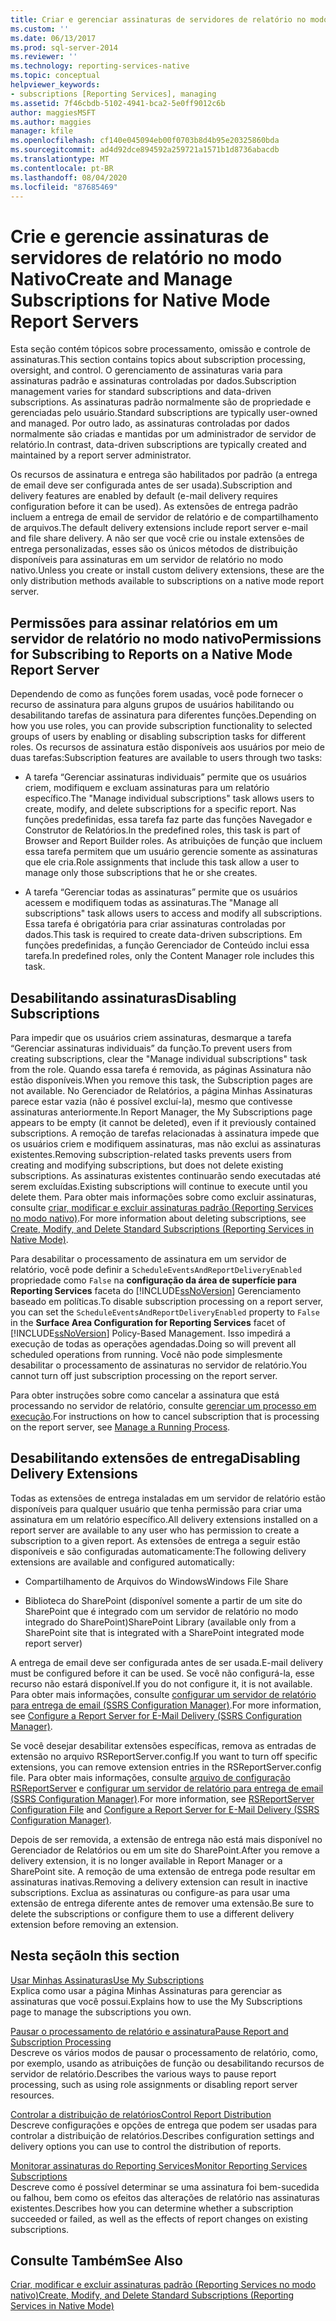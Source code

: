 ```yaml
---
title: Criar e gerenciar assinaturas de servidores de relatório no modo Nativo | Microsoft Docs
ms.custom: ''
ms.date: 06/13/2017
ms.prod: sql-server-2014
ms.reviewer: ''
ms.technology: reporting-services-native
ms.topic: conceptual
helpviewer_keywords:
- subscriptions [Reporting Services], managing
ms.assetid: 7f46cbdb-5102-4941-bca2-5e0ff9012c6b
author: maggiesMSFT
ms.author: maggies
manager: kfile
ms.openlocfilehash: cf140e045094eb00f0703b8d4b95e20325860bda
ms.sourcegitcommit: ad4d92dce894592a259721a1571b1d8736abacdb
ms.translationtype: MT
ms.contentlocale: pt-BR
ms.lasthandoff: 08/04/2020
ms.locfileid: "87685469"
---
```

# <a name="create-and-manage-subscriptions-for-native-mode-report-servers"></a><span data-ttu-id="0d7eb-102">Crie e gerencie assinaturas de servidores de relatório no modo Nativo</span><span class="sxs-lookup"><span data-stu-id="0d7eb-102">Create and Manage Subscriptions for Native Mode Report Servers</span></span>
  <span data-ttu-id="0d7eb-103">Esta seção contém tópicos sobre processamento, omissão e controle de assinaturas.</span><span class="sxs-lookup"><span data-stu-id="0d7eb-103">This section contains topics about subscription processing, oversight, and control.</span></span> <span data-ttu-id="0d7eb-104">O gerenciamento de assinaturas varia para assinaturas padrão e assinaturas controladas por dados.</span><span class="sxs-lookup"><span data-stu-id="0d7eb-104">Subscription management varies for standard subscriptions and data-driven subscriptions.</span></span> <span data-ttu-id="0d7eb-105">As assinaturas padrão normalmente são de propriedade e gerenciadas pelo usuário.</span><span class="sxs-lookup"><span data-stu-id="0d7eb-105">Standard subscriptions are typically user-owned and managed.</span></span> <span data-ttu-id="0d7eb-106">Por outro lado, as assinaturas controladas por dados normalmente são criadas e mantidas por um administrador de servidor de relatório.</span><span class="sxs-lookup"><span data-stu-id="0d7eb-106">In contrast, data-driven subscriptions are typically created and maintained by a report server administrator.</span></span>  
  
 <span data-ttu-id="0d7eb-107">Os recursos de assinatura e entrega são habilitados por padrão (a entrega de email deve ser configurada antes de ser usada).</span><span class="sxs-lookup"><span data-stu-id="0d7eb-107">Subscription and delivery features are enabled by default (e-mail delivery requires configuration before it can be used).</span></span> <span data-ttu-id="0d7eb-108">As extensões de entrega padrão incluem a entrega de email de servidor de relatório e de compartilhamento de arquivos.</span><span class="sxs-lookup"><span data-stu-id="0d7eb-108">The default delivery extensions include report server e-mail and file share delivery.</span></span> <span data-ttu-id="0d7eb-109">A não ser que você crie ou instale extensões de entrega personalizadas, esses são os únicos métodos de distribuição disponíveis para assinaturas em um servidor de relatório no modo nativo.</span><span class="sxs-lookup"><span data-stu-id="0d7eb-109">Unless you create or install custom delivery extensions, these are the only distribution methods available to subscriptions on a native mode report server.</span></span>  
  
## <a name="permissions-for-subscribing-to-reports-on-a-native-mode-report-server"></a><span data-ttu-id="0d7eb-110">Permissões para assinar relatórios em um servidor de relatório no modo nativo</span><span class="sxs-lookup"><span data-stu-id="0d7eb-110">Permissions for Subscribing to Reports on a Native Mode Report Server</span></span>  
 <span data-ttu-id="0d7eb-111">Dependendo de como as funções forem usadas, você pode fornecer o recurso de assinatura para alguns grupos de usuários habilitando ou desabilitando tarefas de assinatura para diferentes funções.</span><span class="sxs-lookup"><span data-stu-id="0d7eb-111">Depending on how you use roles, you can provide subscription functionality to selected groups of users by enabling or disabling subscription tasks for different roles.</span></span> <span data-ttu-id="0d7eb-112">Os recursos de assinatura estão disponíveis aos usuários por meio de duas tarefas:</span><span class="sxs-lookup"><span data-stu-id="0d7eb-112">Subscription features are available to users through two tasks:</span></span>  
  
-   <span data-ttu-id="0d7eb-113">A tarefa “Gerenciar assinaturas individuais” permite que os usuários criem, modifiquem e excluam assinaturas para um relatório específico.</span><span class="sxs-lookup"><span data-stu-id="0d7eb-113">The "Manage individual subscriptions" task allows users to create, modify, and delete subscriptions for a specific report.</span></span> <span data-ttu-id="0d7eb-114">Nas funções predefinidas, essa tarefa faz parte das funções Navegador e Construtor de Relatórios.</span><span class="sxs-lookup"><span data-stu-id="0d7eb-114">In the predefined roles, this task is part of Browser and Report Builder roles.</span></span> <span data-ttu-id="0d7eb-115">As atribuições de função que incluem essa tarefa permitem que um usuário gerencie somente as assinaturas que ele cria.</span><span class="sxs-lookup"><span data-stu-id="0d7eb-115">Role assignments that include this task allow a user to manage only those subscriptions that he or she creates.</span></span>  
  
-   <span data-ttu-id="0d7eb-116">A tarefa “Gerenciar todas as assinaturas” permite que os usuários acessem e modifiquem todas as assinaturas.</span><span class="sxs-lookup"><span data-stu-id="0d7eb-116">The "Manage all subscriptions" task allows users to access and modify all subscriptions.</span></span> <span data-ttu-id="0d7eb-117">Essa tarefa é obrigatória para criar assinaturas controladas por dados.</span><span class="sxs-lookup"><span data-stu-id="0d7eb-117">This task is required to create data-driven subscriptions.</span></span> <span data-ttu-id="0d7eb-118">Em funções predefinidas, a função Gerenciador de Conteúdo inclui essa tarefa.</span><span class="sxs-lookup"><span data-stu-id="0d7eb-118">In predefined roles, only the Content Manager role includes this task.</span></span>  
  
## <a name="disabling-subscriptions"></a><span data-ttu-id="0d7eb-119">Desabilitando assinaturas</span><span class="sxs-lookup"><span data-stu-id="0d7eb-119">Disabling Subscriptions</span></span>  
 <span data-ttu-id="0d7eb-120">Para impedir que os usuários criem assinaturas, desmarque a tarefa “Gerenciar assinaturas individuais” da função.</span><span class="sxs-lookup"><span data-stu-id="0d7eb-120">To prevent users from creating subscriptions, clear the "Manage individual subscriptions" task from the role.</span></span> <span data-ttu-id="0d7eb-121">Quando essa tarefa é removida, as páginas Assinatura não estão disponíveis.</span><span class="sxs-lookup"><span data-stu-id="0d7eb-121">When you remove this task, the Subscription pages are not available.</span></span> <span data-ttu-id="0d7eb-122">No Gerenciador de Relatórios, a página Minhas Assinaturas parece estar vazia (não é possível excluí-la), mesmo que contivesse assinaturas anteriormente.</span><span class="sxs-lookup"><span data-stu-id="0d7eb-122">In Report Manager, the My Subscriptions page appears to be empty (it cannot be deleted), even if it previously contained subscriptions.</span></span> <span data-ttu-id="0d7eb-123">A remoção de tarefas relacionadas à assinatura impede que os usuários criem e modifiquem assinaturas, mas não exclui as assinaturas existentes.</span><span class="sxs-lookup"><span data-stu-id="0d7eb-123">Removing subscription-related tasks prevents users from creating and modifying subscriptions, but does not delete existing subscriptions.</span></span> <span data-ttu-id="0d7eb-124">As assinaturas existentes continuarão sendo executadas até serem excluídas.</span><span class="sxs-lookup"><span data-stu-id="0d7eb-124">Existing subscriptions will continue to execute until you delete them.</span></span> <span data-ttu-id="0d7eb-125">Para obter mais informações sobre como excluir assinaturas, consulte [criar, modificar e excluir assinaturas padrão &#40;Reporting Services no modo nativo&#41;](subscriptions/create-and-manage-subscriptions-for-native-mode-report-servers.md).</span><span class="sxs-lookup"><span data-stu-id="0d7eb-125">For more information about deleting subscriptions, see [Create, Modify, and Delete Standard Subscriptions &#40;Reporting Services in Native Mode&#41;](subscriptions/create-and-manage-subscriptions-for-native-mode-report-servers.md).</span></span>  
  
 <span data-ttu-id="0d7eb-126">Para desabilitar o processamento de assinatura em um servidor de relatório, você pode definir a `ScheduleEventsAndReportDeliveryEnabled` propriedade como `False` na **configuração da área de superfície para Reporting Services** faceta do [!INCLUDE[ssNoVersion](../includes/ssnoversion-md.md)] Gerenciamento baseado em políticas.</span><span class="sxs-lookup"><span data-stu-id="0d7eb-126">To disable subscription processing on a report server, you can set the `ScheduleEventsAndReportDeliveryEnabled` property to `False` in the **Surface Area Configuration for Reporting Services** facet of [!INCLUDE[ssNoVersion](../includes/ssnoversion-md.md)] Policy-Based Management.</span></span> <span data-ttu-id="0d7eb-127">Isso impedirá a execução de todas as operações agendadas.</span><span class="sxs-lookup"><span data-stu-id="0d7eb-127">Doing so will prevent all scheduled operations from running.</span></span> <span data-ttu-id="0d7eb-128">Você não pode simplesmente desabilitar o processamento de assinaturas no servidor de relatório.</span><span class="sxs-lookup"><span data-stu-id="0d7eb-128">You cannot turn off just subscription processing on the report server.</span></span>  
  
 <span data-ttu-id="0d7eb-129">Para obter instruções sobre como cancelar a assinatura que está processando no servidor de relatório, consulte [gerenciar um processo em execução](subscriptions/manage-a-running-process.md).</span><span class="sxs-lookup"><span data-stu-id="0d7eb-129">For instructions on how to cancel subscription that is processing on the report server, see [Manage a Running Process](subscriptions/manage-a-running-process.md).</span></span>  
  
## <a name="disabling-delivery-extensions"></a><span data-ttu-id="0d7eb-130">Desabilitando extensões de entrega</span><span class="sxs-lookup"><span data-stu-id="0d7eb-130">Disabling Delivery Extensions</span></span>  
 <span data-ttu-id="0d7eb-131">Todas as extensões de entrega instaladas em um servidor de relatório estão disponíveis para qualquer usuário que tenha permissão para criar uma assinatura em um relatório específico.</span><span class="sxs-lookup"><span data-stu-id="0d7eb-131">All delivery extensions installed on a report server are available to any user who has permission to create a subscription to a given report.</span></span> <span data-ttu-id="0d7eb-132">As extensões de entrega a seguir estão disponíveis e são configuradas automaticamente:</span><span class="sxs-lookup"><span data-stu-id="0d7eb-132">The following delivery extensions are available and configured automatically:</span></span>  
  
-   <span data-ttu-id="0d7eb-133">Compartilhamento de Arquivos do Windows</span><span class="sxs-lookup"><span data-stu-id="0d7eb-133">Windows File Share</span></span>  
  
-   <span data-ttu-id="0d7eb-134">Biblioteca do SharePoint (disponível somente a partir de um site do SharePoint que é integrado com um servidor de relatório no modo integrado do SharePoint)</span><span class="sxs-lookup"><span data-stu-id="0d7eb-134">SharePoint Library (available only from a SharePoint site that is integrated with a  SharePoint integrated mode report server)</span></span>  
  
 <span data-ttu-id="0d7eb-135">A entrega de email deve ser configurada antes de ser usada.</span><span class="sxs-lookup"><span data-stu-id="0d7eb-135">E-mail delivery must be configured before it can be used.</span></span> <span data-ttu-id="0d7eb-136">Se você não configurá-la, esse recurso não estará disponível.</span><span class="sxs-lookup"><span data-stu-id="0d7eb-136">If you do not configure it, it is not available.</span></span> <span data-ttu-id="0d7eb-137">Para obter mais informações, consulte [configurar um servidor de relatório para entrega de email &#40;SSRS Configuration Manager&#41;](../../2014/sql-server/install/configure-a-report-server-for-e-mail-delivery-ssrs-configuration-manager.md).</span><span class="sxs-lookup"><span data-stu-id="0d7eb-137">For more information, see [Configure a Report Server for E-Mail Delivery &#40;SSRS Configuration Manager&#41;](../../2014/sql-server/install/configure-a-report-server-for-e-mail-delivery-ssrs-configuration-manager.md).</span></span>  
  
 <span data-ttu-id="0d7eb-138">Se você desejar desabilitar extensões específicas, remova as entradas de extensão no arquivo RSReportServer.config.</span><span class="sxs-lookup"><span data-stu-id="0d7eb-138">If you want to turn off specific extensions, you can remove extension entries in the RSReportServer.config file.</span></span> <span data-ttu-id="0d7eb-139">Para obter mais informações, consulte [arquivo de configuração RSReportServer](report-server/rsreportserver-config-configuration-file.md) e [configurar um servidor de relatório para entrega de email &#40;SSRS Configuration Manager&#41;](../../2014/sql-server/install/configure-a-report-server-for-e-mail-delivery-ssrs-configuration-manager.md).</span><span class="sxs-lookup"><span data-stu-id="0d7eb-139">For more information, see [RSReportServer Configuration File](report-server/rsreportserver-config-configuration-file.md) and [Configure a Report Server for E-Mail Delivery &#40;SSRS Configuration Manager&#41;](../../2014/sql-server/install/configure-a-report-server-for-e-mail-delivery-ssrs-configuration-manager.md).</span></span>  
  
 <span data-ttu-id="0d7eb-140">Depois de ser removida, a extensão de entrega não está mais disponível no Gerenciador de Relatórios ou em um site do SharePoint.</span><span class="sxs-lookup"><span data-stu-id="0d7eb-140">After you remove a delivery extension, it is no longer available in Report Manager or a SharePoint site.</span></span> <span data-ttu-id="0d7eb-141">A remoção de uma extensão de entrega pode resultar em assinaturas inativas.</span><span class="sxs-lookup"><span data-stu-id="0d7eb-141">Removing a delivery extension can result in inactive subscriptions.</span></span> <span data-ttu-id="0d7eb-142">Exclua as assinaturas ou configure-as para usar uma extensão de entrega diferente antes de remover uma extensão.</span><span class="sxs-lookup"><span data-stu-id="0d7eb-142">Be sure to delete the subscriptions or configure them to use a different delivery extension before removing an extension.</span></span>  
  
## <a name="in-this-section"></a><span data-ttu-id="0d7eb-143">Nesta seção</span><span class="sxs-lookup"><span data-stu-id="0d7eb-143">In this section</span></span>  
 [<span data-ttu-id="0d7eb-144">Usar Minhas Assinaturas</span><span class="sxs-lookup"><span data-stu-id="0d7eb-144">Use My Subscriptions</span></span>](subscriptions/use-my-subscriptions-native-mode-report-server.md)  
 <span data-ttu-id="0d7eb-145">Explica como usar a página Minhas Assinaturas para gerenciar as assinaturas que você possui.</span><span class="sxs-lookup"><span data-stu-id="0d7eb-145">Explains how to use the My Subscriptions page to manage the subscriptions you own.</span></span>  
  
 [<span data-ttu-id="0d7eb-146">Pausar o processamento de relatório e assinatura</span><span class="sxs-lookup"><span data-stu-id="0d7eb-146">Pause Report and Subscription Processing</span></span>](subscriptions/disable-or-pause-report-and-subscription-processing.md)  
 <span data-ttu-id="0d7eb-147">Descreve os vários modos de pausar o processamento de relatório, como, por exemplo, usando as atribuições de função ou desabilitando recursos de servidor de relatório.</span><span class="sxs-lookup"><span data-stu-id="0d7eb-147">Describes the various ways to pause report processing, such as using role assignments or disabling report server resources.</span></span>  
  
 [<span data-ttu-id="0d7eb-148">Controlar a distribuição de relatórios</span><span class="sxs-lookup"><span data-stu-id="0d7eb-148">Control Report Distribution</span></span>](../../2014/reporting-services/control-report-distribution.md)  
 <span data-ttu-id="0d7eb-149">Descreve configurações e opções de entrega que podem ser usadas para controlar a distribuição de relatórios.</span><span class="sxs-lookup"><span data-stu-id="0d7eb-149">Describes configuration settings and delivery options you can use to control the distribution of reports.</span></span>  
  
 [<span data-ttu-id="0d7eb-150">Monitorar assinaturas do Reporting Services</span><span class="sxs-lookup"><span data-stu-id="0d7eb-150">Monitor Reporting Services Subscriptions</span></span>](subscriptions/monitor-reporting-services-subscriptions.md)  
 <span data-ttu-id="0d7eb-151">Descreve como é possível determinar se uma assinatura foi bem-sucedida ou falhou, bem como os efeitos das alterações de relatório nas assinaturas existentes.</span><span class="sxs-lookup"><span data-stu-id="0d7eb-151">Describes how you can determine whether a subscription succeeded or failed, as well as the effects of report changes on existing subscriptions.</span></span>  
  
## <a name="see-also"></a><span data-ttu-id="0d7eb-152">Consulte Também</span><span class="sxs-lookup"><span data-stu-id="0d7eb-152">See Also</span></span>  
 [<span data-ttu-id="0d7eb-153">Criar, modificar e excluir assinaturas padrão &#40;Reporting Services no modo nativo&#41;</span><span class="sxs-lookup"><span data-stu-id="0d7eb-153">Create, Modify, and Delete Standard Subscriptions &#40;Reporting Services in Native Mode&#41;</span></span>](subscriptions/create-and-manage-subscriptions-for-native-mode-report-servers.md)  
  
  
